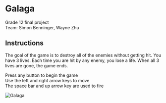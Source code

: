 # Galaga
Grade 12 final project  
Team: Simon Benninger, Wayne Zhu

## Instructions  
The goal of the game is to destroy all of the enemies without getting hit. You have 3 lives. Each time you are hit by any enemy, you lose a life. When all 3 lives are gone, the game ends.  

Press any button to begin the game  
Use the left and right arrow keys to move  
The space bar and up arrow key are used to fire  

![Galaga](Galaga.gif)
